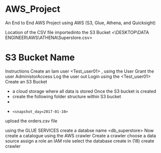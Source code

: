# AWS_Project
An End to End AWS Project using AWS (S3, Glue, Athena, and Quicksight)

Location of the CSV file importedinto the S3 Bucket <\DESKTOP\DATA ENGINEER\AWS\ATHENA\Superstore.csv>

# S3 Bucket Name <my-s3-storages>

Instructions
Create an Iam user <Test_user01> , using the <Root> User
Grant the user AdministorAccess
Log the <Root> user out
Login using the <Test_user01>
Create an S3 Bucket 
  - a cloud storage where all data is stored
Once the S3 bucket is created
  - create the following folder structure within S3 bucket
  -   <orders>
  -     <snapshot_day=2017-01-10>      
upload the orders.csv file

using the GLUE SERVICES
create a databse name <db_superstore>
Now create a catalogue using the AWS crawler
Create a crawler
choose a data source 
assign a role an IAM role 
select the database create in (18)
create crawler
